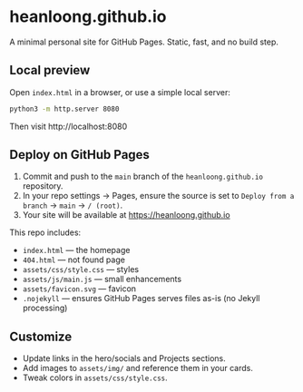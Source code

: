 # heanloong.github.io

A minimal personal site for GitHub Pages. Static, fast, and no build step.

## Local preview

Open `index.html` in a browser, or use a simple local server:

```bash
python3 -m http.server 8080
```

Then visit http://localhost:8080

## Deploy on GitHub Pages

1. Commit and push to the `main` branch of the `heanloong.github.io` repository.
2. In your repo settings → Pages, ensure the source is set to `Deploy from a branch` → `main` → `/ (root)`.
3. Your site will be available at https://heanloong.github.io

This repo includes:
- `index.html` — the homepage
- `404.html` — not found page
- `assets/css/style.css` — styles
- `assets/js/main.js` — small enhancements
- `assets/favicon.svg` — favicon
- `.nojekyll` — ensures GitHub Pages serves files as-is (no Jekyll processing)

## Customize
- Update links in the hero/socials and Projects sections.
- Add images to `assets/img/` and reference them in your cards.
- Tweak colors in `assets/css/style.css`.
